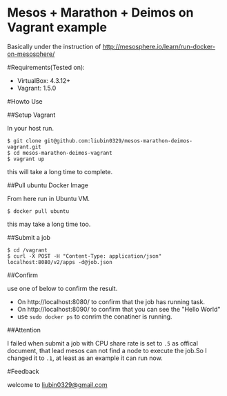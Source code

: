 Mesos + Marathon + Deimos on Vagrant example
=============================

Basically under the instruction of http://mesosphere.io/learn/run-docker-on-mesosphere/

#Requirements(Tested on):

* VirtualBox: 4.3.12+
* Vagrant: 1.5.0

#Howto Use

##Setup Vagrant

In your host run.

```
$ git clone git@github.com:liubin0329/mesos-marathon-deimos-vagrant.git
$ cd mesos-marathon-deimos-vagrant
$ vagrant up
```

this will take a long time to complete.

##Pull ubuntu Docker Image

From here run in Ubuntu VM.

```
$ docker pull ubuntu
```

this may take a long time too.

##Submit a job

```
$ cd /vagrant
$ curl -X POST -H "Content-Type: application/json" localhost:8080/v2/apps -d@job.json
```

##Confirm

use one of below to confirm the result.

* On http://localhost:8080/ to confirm that the job has running task.
* On http://localhost:8090/ to confirm that you can see the "Hello World"
* use `sudo docker ps` to conrim the conatiner is running.

##Attention

I failed when submit a job with CPU share rate is set to `.5` as offical document, that lead mesos can not find a node to execute the job.So I changed it to `.1`, at least as an example it can run now.

#Feedback

welcome to liubin0329@gmail.com

